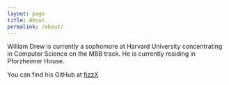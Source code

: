 ```yaml
---
layout: page
title: About
permalink: /about/
---
```


William Drew is currently a sophomore at Harvard University concentrating in Computer Science on the MBB track. He is currently residing in Pforzheimer House.

You can find his GitHub at
[fizzX](https://github.com/fizzX)
